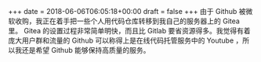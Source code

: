 +++
date = 2018-06-06T06:05:18+00:00
draft = false
+++
由于 Github 被微软收购，我正在着手把一些个人用代码仓库转移到我自己的服务器上的 Gitea 里。 Gitea 的设置过程非常简单明快，而且比 Gitlab 要省资源得多。我觉得有着庞大用户群和流量的 Github 可以称得上是在线代码托管服务中的 Youtube ，所以我还是希望 Github 能够保持高质量的服务。